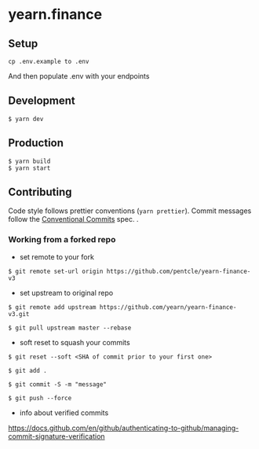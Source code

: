 # yearn.finance

## Setup

```
cp .env.example to .env
```

And then populate .env with your endpoints

## Development

```
$ yarn dev
```

## Production

```
$ yarn build
$ yarn start
```

## Contributing

Code style follows prettier conventions (`yarn prettier`). Commit messages follow the [Conventional Commits](https://www.conventionalcommits.org/en/v1.0.0/) spec.
.

### Working from a forked repo

- set remote to your fork

`$ git remote set-url origin https://github.com/pentcle/yearn-finance-v3`


- set upstream to original repo 


`$ git remote add upstream https://github.com/yearn/yearn-finance-v3.git`

`$ git pull upstream master --rebase`


- soft reset to squash your commits

`$ git reset --soft <SHA of commit prior to your first one>`

`$ git add .`

`$ git commit -S -m "message"`

`$ git push --force`


- info about verified commits

https://docs.github.com/en/github/authenticating-to-github/managing-commit-signature-verification
